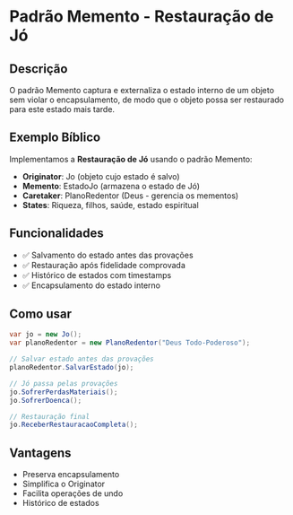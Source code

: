 # Padrão Memento - Restauração de Jó

## Descrição
O padrão Memento captura e externaliza o estado interno de um objeto sem violar o encapsulamento, de modo que o objeto possa ser restaurado para este estado mais tarde.

## Exemplo Bíblico
Implementamos a **Restauração de Jó** usando o padrão Memento:

- **Originator**: Jo (objeto cujo estado é salvo)
- **Memento**: EstadoJo (armazena o estado de Jó)
- **Caretaker**: PlanoRedentor (Deus - gerencia os mementos)
- **States**: Riqueza, filhos, saúde, estado espiritual

## Funcionalidades
- ✅ Salvamento do estado antes das provações
- ✅ Restauração após fidelidade comprovada
- ✅ Histórico de estados com timestamps
- ✅ Encapsulamento do estado interno

## Como usar
```csharp
var jo = new Jo();
var planoRedentor = new PlanoRedentor("Deus Todo-Poderoso");

// Salvar estado antes das provações
planoRedentor.SalvarEstado(jo);

// Jó passa pelas provações
jo.SofrerPerdasMateriais();
jo.SofrerDoenca();

// Restauração final
jo.ReceberRestauracaoCompleta();
```

## Vantagens
- Preserva encapsulamento
- Simplifica o Originator
- Facilita operações de undo
- Histórico de estados
